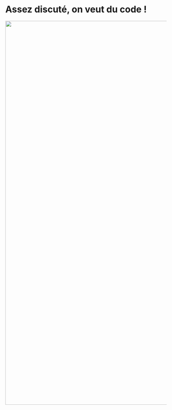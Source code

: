 <!-- .slide: class="two-column with-code" -->

# Assez discuté, on veut du code !

<img src="./assets/images/01-intro/okay-lets-go.gif" style="width: 1200px; height: auto; margin: auto; display: block;"   />
